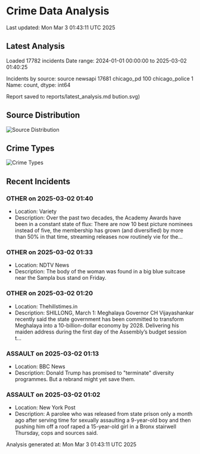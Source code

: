 # Crime Data Analysis
Last updated: Mon Mar  3 01:43:11 UTC 2025

## Latest Analysis

Loaded 17782 incidents
Date range: 2024-01-01 00:00:00 to 2025-03-02 01:40:25

Incidents by source:
source
newsapi           17681
chicago_pd          100
chicago_police        1
Name: count, dtype: int64

Report saved to reports/latest_analysis.md
bution.svg)

## Source Distribution
![Source Distribution](images/source_distribution.svg)

## Crime Types
![Crime Types](images/crime_types.svg)

## Recent Incidents

### OTHER on 2025-03-02 01:40
- Location: Variety
- Description: Over the past two decades, the Academy Awards have been in a constant state of flux: There are now 10 best picture nominees instead of five, the membership has grown (and diversified) by more than 50% in that time, streaming releases now routinely vie for the…


### OTHER on 2025-03-02 01:33
- Location: NDTV News
- Description: The body of the woman was found in a big blue suitcase near the Sampla bus stand on Friday.


### OTHER on 2025-03-02 01:20
- Location: Thehillstimes.in
- Description: SHILLONG, March 1: Meghalaya Governor CH Vijayashankar recently said the state government has been committed to transform Meghalaya into a 10-billion-dollar economy by 2028. Delivering his maiden address during the first day of the Assembly’s budget session t…


### ASSAULT on 2025-03-02 01:13
- Location: BBC News
- Description: Donald Trump has promised to "terminate" diversity programmes. But a rebrand might yet save them.


### ASSAULT on 2025-03-02 01:02
- Location: New York Post
- Description: A parolee who was released from state prison only a month ago after serving time for sexually assaulting a 9-year-old boy and then pushing him off a roof raped a 15-year-old girl in a Bronx stairwell Thursday, cops and sources said.

Analysis generated at: Mon Mar  3 01:43:11 UTC 2025

